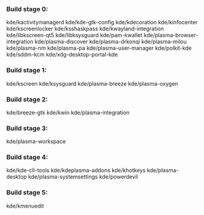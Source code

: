 ### Build stage 0:

kde/kactivitymanagerd
kde/kde-gtk-config
kde/kdecoration
kde/kinfocenter
kde/kscreenlocker
kde/ksshaskpass
kde/kwayland-integration
kde/libkscreen-qt5
kde/libksysguard
kde/pam-kwallet
kde/plasma-browser-integration
kde/plasma-discover
kde/plasma-drkonqi
kde/plasma-milou
kde/plasma-nm
kde/plasma-pa
kde/plasma-user-manager
kde/polkit-kde
kde/sddm-kcm
kde/xdg-desktop-portal-kde

### Build stage 1:

kde/kscreen
kde/ksysguard
kde/plasma-breeze
kde/plasma-oxygen

### Build stage 2:

kde/breeze-gtk
kde/kwin
kde/plasma-integration

### Build stage 3:

kde/plasma-workspace

### Build stage 4:

kde/kde-cli-tools
kde/kdeplasma-addons
kde/khotkeys
kde/plasma-desktop
kde/plasma-systemsettings
kde/powerdevil

### Build stage 5:

kde/kmenuedit
